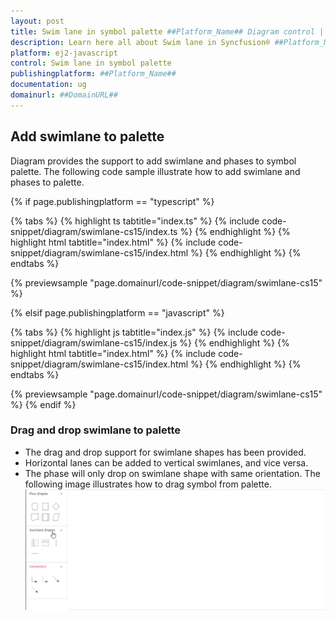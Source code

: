 ```yaml
---
layout: post
title: Swim lane in symbol palette ##Platform_Name## Diagram control | Syncfusion®
description: Learn here all about Swim lane in Syncfusion® ##Platform_Name## Diagram control of Syncfusion Essential® JS 2 and more.
platform: ej2-javascript
control: Swim lane in symbol palette 
publishingplatform: ##Platform_Name##
documentation: ug
domainurl: ##DomainURL##
---
```


## Add swimlane to palette

   Diagram provides the support to add swimlane and phases to symbol palette. The following code sample illustrate how to add swimlane and phases to palette.

{% if page.publishingplatform == "typescript" %}

 {% tabs %}
{% highlight ts tabtitle="index.ts" %}
{% include code-snippet/diagram/swimlane-cs15/index.ts %}
{% endhighlight %}
{% highlight html tabtitle="index.html" %}
{% include code-snippet/diagram/swimlane-cs15/index.html %}
{% endhighlight %}
{% endtabs %}
        
{% previewsample "page.domainurl/code-snippet/diagram/swimlane-cs15" %}

{% elsif page.publishingplatform == "javascript" %}

{% tabs %}
{% highlight js tabtitle="index.js" %}
{% include code-snippet/diagram/swimlane-cs15/index.js %}
{% endhighlight %}
{% highlight html tabtitle="index.html" %}
{% include code-snippet/diagram/swimlane-cs15/index.html %}
{% endhighlight %}
{% endtabs %}

{% previewsample "page.domainurl/code-snippet/diagram/swimlane-cs15" %}
{% endif %}

### Drag and drop swimlane to palette

* The drag and drop support for swimlane shapes has been provided.
* Horizontal lanes can be added to vertical swimlanes, and vice versa.
* The phase will only drop on swimlane shape with same orientation. The following image illustrates how to drag symbol from palette.
![Drag Symbol from Palette](images/swimlane-drag-dropGif.gif)
